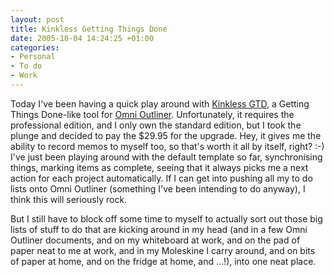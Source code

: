 ```yaml
---
layout: post
title: Kinkless Getting Things Done
date: 2005-10-04 14:24:25 +01:00
categories:
- Personal
- To do
- Work
---
```

Today I've been having a quick play around with [Kinkless GTD](http://kinkless.com/articles/2005/10/04/kinkless-gtd-0-61-current), a Getting Things Done-like tool for [Omni Outliner](http://www.omnigroup.com/applications/omnioutliner/).  Unfortunately, it requires the professional edition, and I only own the standard edition, but I took the plunge and decided to pay the $29.95 for the upgrade.  Hey, it gives me the ability to record memos to myself too, so that's worth it all by itself, right? :-)  I've just been playing around with the default template so far, synchronising things, marking items as complete, seeing that it always picks me a next action for each project automatically.  If I can get into pushing all my to do lists onto Omni Outliner (something I've been intending to do anyway), I think this will seriously rock.

But I still have to block off some time to myself to actually sort out those big lists of stuff to do that are kicking around in my head (and in a few Omni Outliner documents, and on my whiteboard at work, and on the pad of paper neat to me at work, and in my Moleskine I carry around, and on bits of paper at home, and on the fridge at home, and ...!), into one neat place.
